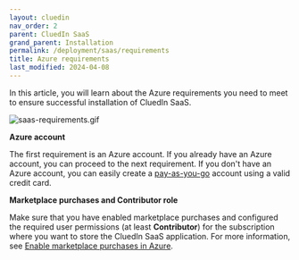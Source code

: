 ```yaml
---
layout: cluedin
nav_order: 2
parent: CluedIn SaaS
grand_parent: Installation
permalink: /deployment/saas/requirements
title: Azure requirements
last_modified: 2024-04-08
---
```


In this article, you will learn about the Azure requirements you need to meet to ensure successful installation of CluedIn SaaS.

![saas-requirements.gif](../../assets/images/deployment/saas-install/saas-requirements.gif)

**Azure account**

The first requirement is an Azure account. If you already have an Azure account, you can proceed to the next requirement. If you don't have an Azure account, you can easily create a [pay-as-you-go](https://azure.microsoft.com/en-us/pricing/purchase-options/pay-as-you-go/search/?ef_id=_k_EAIaIQobChMIwOntxpn2hAMV_AYGAB3AMAFmEAAYASAAEgJ8LPD_BwE_k_&OCID=AIDcmmbnk3rt9z_SEM__k_EAIaIQobChMIwOntxpn2hAMV_AYGAB3AMAFmEAAYASAAEgJ8LPD_BwE_k_&gad_source=1&gclid=EAIaIQobChMIwOntxpn2hAMV_AYGAB3AMAFmEAAYASAAEgJ8LPD_BwE) account using a valid credit card.

**Marketplace purchases and Contributor role**

Make sure that you have enabled marketplace purchases and configured the required user permissions (at least **Contributor**) for the subscription where you want to store the CluedIn SaaS application. For more information, see [Enable marketplace purchases in Azure](https://learn.microsoft.com/en-us/azure/cost-management-billing/manage/enable-marketplace-purchases).